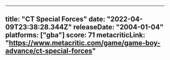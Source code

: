
---
title: "CT Special Forces"
date: "2022-04-09T23:38:28.344Z"
releaseDate: "2004-01-04"
platforms: ["gba"]
score: 71
metacriticLink: "https://www.metacritic.com/game/game-boy-advance/ct-special-forces"
---
